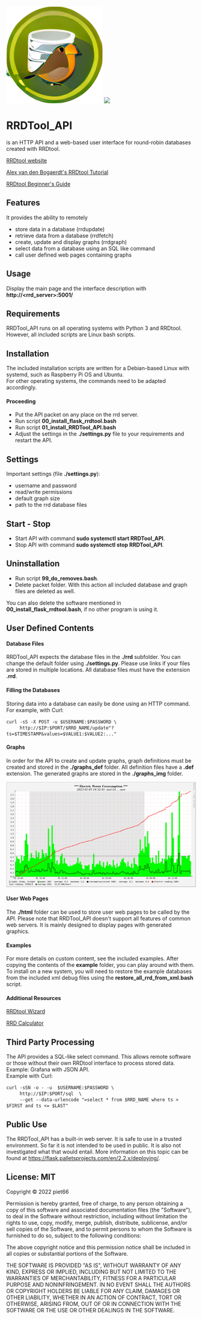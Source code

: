 <!-- use sgmlproc for generating a html file -->

![](icon.png)
[![](https://oss.oetiker.ch/rrdtool/inc/rrdtool-logo-dark.png)](https://oss.oetiker.ch/rrdtool/)

# RRDTool_API

is an HTTP API and a web-based user interface for round-robin databases 
created with RRDtool.

[RRDtool website](https://oss.oetiker.ch/rrdtool/)

[Alex van den Bogaerdt's RRDtool Tutorial](https://oss.oetiker.ch/rrdtool/tut/rrdtutorial.en.html)

[RRDtool Beginner's Guide](https://oss.oetiker.ch/rrdtool/tut/rrd-beginners.en.html)

## Features

It provides the ability to remotely
* store data in a database (rrdupdate)
* retrieve data from a database (rrdfetch)
* create, update and display graphs (rrdgraph)
* select data from a database using an SQL like command
* call user defined web pages containing graphs

## Usage

Display the main page and the interface description with
**http://&lt;rrd_server&gt;:5001/**

## Requirements

RRDTool_API runs on all operating systems with Python 3 and RRDtool.
However, all included scripts are Linux bash scripts.

## Installation

The included installation scripts are written for a Debian-based Linux with 
systemd, such as Raspberry Pi OS and Ubuntu.    
For other operating systems, the commands need to be adapted accordingly.

#### Proceeding

* Put the API packet on any place on the rrd server. 
* Run script **00_install_flask_rrdtool.bash**
* Run script **01_install_RRDTool_API.bash**
* Adjust the settings in the **./settings.py** file to your requirements and restart the API.

## Settings

Important settings (file **./settings.py**):
* username and password
* read/write permissions
* default graph size
* path to the rrd database files

## Start - Stop

* Start API with command **sudo systemctl start RRDTool_API**.
* Stop API with command **sudo systemctl stop RRDTool_API**.

## Uninstallation

* Run script **99_do_removes.bash**.
* Delete packet folder. With this action all included database and graph files 
are deleted as well.

You can also delete the software mentioned in **00_install_flask_rrdtool.bash**, 
if no other program is using it.

## User Defined Contents

#### Database Files

RRDTool_API expects the database files in the **./rrd** subfolder. 
You can change the default folder using **./settings.py**.
Please use links if your files are stored in multiple locations. 
All database files must have the extension **.rrd**.

#### Filling the Databases

Storing data into a database can easily be done using an HTTP command. 
<br>For example, with Curl:

```
curl -sS -X POST -u $USERNAME:$PASSWORD \
     http://$IP:$PORT/$RRD_NAME/update"?ts=$TIMESTAMP&values=$VALUE1:$VALUE2:..."
```

#### Graphs

In order for the API to create and update graphs, graph definitions
 must be created and stored in the **./graphs_def** folder. All definition files 
have a **.def** extension.
The generated graphs are stored in the **./graphs_img** folder.

![](html/img/example.png)

#### User Web Pages

The **./html** folder can be used to store user web pages to be called by 
the API. Please note that RRDTool_API doesn't support all features of common 
web servers. It is mainly designed to display pages with generated graphics.

#### Examples

For more details on custom content, see the included examples. After copying 
the contents of the **example** folder, you can play around with them. To install on a new 
system, you will need to restore the example databases from the included xml debug files
using the **restore_all_rrd_from_xml.bash** script.

#### Additional Resources

[RRDtool Wizard](http://rrdwizard.appspot.com/index.php)

[RRD Calculator](https://eccentric.one/misc/rrdcalc.html)

## Third Party Processing

The API provides a SQL-like select command. This allows remote software or 
those without their own RRDtool interface to process stored data. 
Example: Grafana with JSON API.
<br>Example with Curl:

```
curl -sSN -o - -u  $USERNAME:$PASSWORD \
     http://$IP:$PORT/sql  \
     --get --data-urlencode "=select * from $RRD_NAME where ts > $FIRST and ts <= $LAST"
```

## Public Use

The RRDTool_API has a built-in web server. It is safe to use in a trusted 
environment. So far it is not intended to be used in public. It is also not 
investigated what that would entail.
More information on this topic can be found at 
https://flask.palletsprojects.com/en/2.2.x/deploying/.

## License: MIT

Copyright © 2022 piet66

Permission is hereby granted, free of charge, to any person obtaining a copy 
of this software and associated documentation files (the "Software"), to deal 
in the Software without restriction, including without limitation the rights 
to use, copy, modify, merge, publish, distribute, sublicense, and/or sell 
copies of the Software, and to permit persons to whom the Software is furnished 
to do so, subject to the following conditions:

The above copyright notice and this permission notice shall be included in all 
copies or substantial portions of the Software.

THE SOFTWARE IS PROVIDED "AS IS", WITHOUT WARRANTY OF ANY KIND, EXPRESS OR 
IMPLIED, INCLUDING BUT NOT LIMITED TO THE WARRANTIES OF MERCHANTABILITY, 
FITNESS FOR A PARTICULAR PURPOSE AND NONINFRINGEMENT. IN NO EVENT SHALL 
THE AUTHORS OR COPYRIGHT HOLDERS BE LIABLE FOR ANY CLAIM, DAMAGES OR OTHER 
LIABILITY, WHETHER IN AN ACTION OF CONTRACT, TORT OR OTHERWISE, ARISING FROM, 
OUT OF OR IN CONNECTION WITH THE SOFTWARE OR THE USE OR OTHER DEALINGS IN THE 
SOFTWARE.

